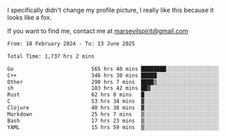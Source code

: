 I specifically didn't change my profile picture, I really like this because it looks like a fox.

If you want to find me, contact me at marsevilspirit@gmail.com

<!--START_SECTION:waka-->

```txt
From: 18 February 2024 - To: 13 June 2025

Total Time: 1,737 hrs 2 mins

Go                         565 hrs 40 mins ████████░░░░░░░░░░░░░░░░░   32.57 %
C++                        346 hrs 30 mins █████░░░░░░░░░░░░░░░░░░░░   19.95 %
Other                      290 hrs 7 mins  ████▒░░░░░░░░░░░░░░░░░░░░   16.70 %
sh                         183 hrs 42 mins ██▓░░░░░░░░░░░░░░░░░░░░░░   10.58 %
Rust                       62 hrs 8 mins   █░░░░░░░░░░░░░░░░░░░░░░░░   03.58 %
C                          53 hrs 34 mins  ▓░░░░░░░░░░░░░░░░░░░░░░░░   03.08 %
Clojure                    40 hrs 38 mins  ▓░░░░░░░░░░░░░░░░░░░░░░░░   02.34 %
Markdown                   25 hrs 7 mins   ▒░░░░░░░░░░░░░░░░░░░░░░░░   01.45 %
Bash                       17 hrs 23 mins  ▒░░░░░░░░░░░░░░░░░░░░░░░░   01.00 %
YAML                       15 hrs 59 mins  ▒░░░░░░░░░░░░░░░░░░░░░░░░   00.92 %
```

<!--END_SECTION:waka-->
